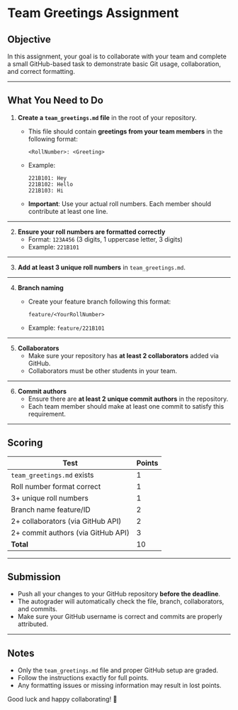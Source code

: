# Team Greetings Assignment

## Objective
In this assignment, your goal is to collaborate with your team and complete a small GitHub-based task to demonstrate basic Git usage, collaboration, and correct formatting.

---

## What You Need to Do

1. **Create a `team_greetings.md` file** in the root of your repository.  
   - This file should contain **greetings from your team members** in the following format:

     ```
     <RollNumber>: <Greeting>
     ```

   - Example:

     ```
     221B101: Hey
     221B102: Hello
     221B103: Hi
     ```

   - **Important**: Use your actual roll numbers. Each member should contribute at least one line.

---

2. **Ensure your roll numbers are formatted correctly**  
   - Format: `123A456` (3 digits, 1 uppercase letter, 3 digits)  
   - Example: `221B101`  

---

3. **Add at least 3 unique roll numbers** in `team_greetings.md`.

---

4. **Branch naming**  
   - Create your feature branch following this format:

     ```
     feature/<YourRollNumber>
     ```

   - Example: `feature/221B101`

---

5. **Collaborators**  
   - Make sure your repository has **at least 2 collaborators** added via GitHub.  
   - Collaborators must be other students in your team.

---

6. **Commit authors**  
   - Ensure there are **at least 2 unique commit authors** in the repository.  
   - Each team member should make at least one commit to satisfy this requirement.

---

## Scoring

| Test                                     | Points |
|------------------------------------------|--------|
| `team_greetings.md` exists               | 1      |
| Roll number format correct                | 1      |
| 3+ unique roll numbers                    | 1      |
| Branch name feature/ID                    | 2      |
| 2+ collaborators (via GitHub API)        | 2      |
| 2+ commit authors (via GitHub API)       | 3      |
| **Total**                                | 10     |

---

## Submission

- Push all your changes to your GitHub repository **before the deadline**.  
- The autograder will automatically check the file, branch, collaborators, and commits.  
- Make sure your GitHub username is correct and commits are properly attributed.  

---

## Notes

- Only the `team_greetings.md` file and proper GitHub setup are graded.  
- Follow the instructions exactly for full points.  
- Any formatting issues or missing information may result in lost points.

Good luck and happy collaborating! 🚀
